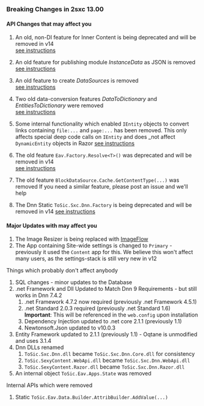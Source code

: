 
### Breaking Changes in 2sxc 13.00

#### API Changes that may affect you

1. An old, non-DI feature for Inner Content is being deprecated and will be removed in v14  
    [see instructions](xref:Abyss.Releases.History.V13.StaticRender)
1. An old feature for publishing module _InstanceData_ as JSON is removed  
    [see instructions](xref:Abyss.Releases.History.V13.InstanceData)
1. An old feature to create _DataSources_ is removed  
    [see instructions](xref:Abyss.Releases.History.V13.DataSource)
1. Two old data-conversion features _DataToDictionary_ and _EntitiesToDictionary_ were removed  
    [see instructions](xref:Abyss.Releases.History.V13.Conversion)
1. Some internal functionality which enabled `IEntity` objects to convert links containing `file:...` and `page:...` has been removed. This only affects special deep code calls on `IEntity` and does _not affect `DynamicEntity` objects in Razor
    [see instructions](xref:Abyss.Releases.History.V13.IEntityLinks)
1. The old feature `Eav.Factory.Resolve<T>()` was deprecated and will be removed in v14  
    [see instructions](xref:Abyss.Releases.History.V13.EavFactory)

1. The old feature `BlockDataSource.Cache.GetContentType(...)` was removed
    If you need a similar feature, please post an issue and we'll help
1. The Dnn Static `ToSic.Sxc.Dnn.Factory` is being deprecated and will be removed in v14
    [see instructions](xref:Abyss.Releases.History.V13.DnnFactory)

#### Major Updates with may affect you

1. The Image Resizer is being replaced with [ImageFlow](https://www.imageflow.io/)
1. The App containing Site-wide settings is changed to `Primary` - previously it used the `Content` app for this. We believe this won't affect many users, as the settings-stack is still very new in v12


Things which probably don't affect anybody

1. SQL changes - minor updates to the Database
1. .net Framework and Dll Updated to Match Dnn 9 Requirements - but still works in Dnn 7.4.2
    1. .net Framework 4.7.2 now required (previously .net Framework 4.5.1)
    1. .net Standard 2.0.3 required (previously .net Standard 1.6)  
    **Important**: This will be referenced in the `web.config` upon installation
    1. Dependency Injection updated to .net core 2.1.1 (previously 1.1)
    1. Newtonsoft.Json updated to v10.0.3 
1. Entity Framework updated to 2.1.1 (previously 1.1) - Oqtane is unmodified and uses 3.1.4
1. Dnn DLLs renamed
    1. `ToSic.Sxc.Dnn.dll` became `ToSic.Sxc.Dnn.Core.dll` for consistency
    1. `ToSic.SexyContent.WebApi.dll` became `ToSic.Sxc.Dnn.WebApi.dll`
    1. `ToSic.SexyContent.Razor.dll` became `ToSic.Sxc.Dnn.Razor.dll`
1. An internal object `ToSic.Eav.Apps.State` was removed


Internal APIs which were removed

1. Static `ToSic.Eav.Data.Builder.AttribBuilder.AddValue(...)`